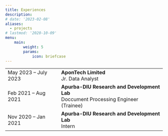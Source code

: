 ```yaml
---
title: Experiences
description: 
# date: '2023-02-08'
aliases:
  - projects
# lastmod: '2020-10-09'
menu:
    main: 
        weight: 5
        params:
            icon: briefcase
---
```



|   |   |
|---|---|
|May 2023 – July 2023   | **AponTech Limited** <br> Jr. Data Analyst |
|Feb 2021 – Aug 2021     | **Apurba-DIU Research and Development Lab** <br> Doccument Processing Engineer (Trainee)    |
|Nov 2020 – Jan 2021   | **Apurba-DIU Research and Development Lab** <br> Intern |





